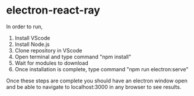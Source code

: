 # electron-react-ray

In order to run,

1. Install VScode
2. Install Node.js
3. Clone repository in VScode
4. Open terminal and type command "npm install"
5. Wait for modules to download
6. Once installation is complete, type command "npm run electron:serve"

Once these steps are complete you should have an electron window open and be able to navigate to localhost:3000 in any browser to see results. 
